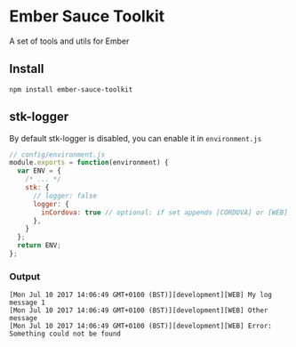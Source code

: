 # Ember Sauce Toolkit

A set of tools and utils for Ember

## Install

`npm install ember-sauce-toolkit`

## stk-logger

By default stk-logger is disabled, you can enable it in `environment.js`

```JavaScript
// config/environment.js
module.exports = function(environment) {
  var ENV = {
    /* ... */
    stk: {
      // logger: false
      logger: {
        inCordova: true // optional: if set appends [CORDOVA] or [WEB] to logs
      },
    }
  };
  return ENV;
};
```

### Output

```
[Mon Jul 10 2017 14:06:49 GMT+0100 (BST)][development][WEB] My log message 1
[Mon Jul 10 2017 14:06:49 GMT+0100 (BST)][development][WEB] Other message
[Mon Jul 10 2017 14:06:49 GMT+0100 (BST)][development][WEB] Error: Something could not be found

```
